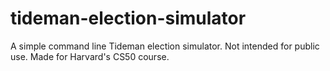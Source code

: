 # tideman-election-simulator
A simple command line Tideman election simulator. Not intended for public use. Made for Harvard's CS50 course.
